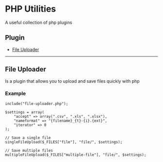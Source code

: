 # PHP Utilities
A useful collection of php plugins

## Plugin
-   [File Uploader](#file-uploader)

<hr>

## File Uploader
Is a plugin that allows you to upload and save files quickly with php

### Example

    include("file-uploader.php");

    $settings = array(
        "accept" => array(".csv", ".xls", ".xlsx"),
        "nameformat" => "{filename}_{t}-{i}.{ext}",
        "iterator" => 0
    );

    // Save a single file
    singleFileUpload($_FILES["file"], "file/", $settings);

    // Save multiple files
    multipleFileUpload($_FILES["multiple-file"], "file/", $settings);
